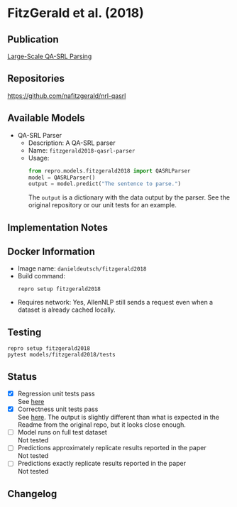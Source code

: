 # FitzGerald et al. (2018)

## Publication
[Large-Scale QA-SRL Parsing](https://arxiv.org/abs/1805.05377)

## Repositories
https://github.com/nafitzgerald/nrl-qasrl

## Available Models
- QA-SRL Parser
  - Description: A QA-SRL parser
  - Name: `fitzgerald2018-qasrl-parser`
  - Usage:
    ```python
    from repro.models.fitzgerald2018 import QASRLParser
    model = QASRLParser()
    output = model.predict("The sentence to parse.")
    ```
    The `output` is a dictionary with the data output by the parser.
    See the original repository or our unit tests for an example.
    
## Implementation Notes

    
## Docker Information
- Image name: `danieldeutsch/fitzgerald2018`
- Build command:
  ```shell script
  repro setup fitzgerald2018
  ```
- Requires network: Yes, AllenNLP still sends a request even when a dataset is already cached locally.
  
## Testing
```shell script
repro setup fitzgerald2018
pytest models/fitzgerald2018/tests
```

## Status
- [x] Regression unit tests pass  
See [here](https://github.com/danieldeutsch/repro/actions/runs/1439953014)
- [x] Correctness unit tests pass  
See [here](https://github.com/danieldeutsch/repro/actions/runs/1439953014).
The output is slightly different than what is expected in the Readme from the original repo, but it looks close enough.
- [ ] Model runs on full test dataset  
Not tested
- [ ] Predictions approximately replicate results reported in the paper  
Not tested
- [ ] Predictions exactly replicate results reported in the paper  
Not tested

## Changelog
